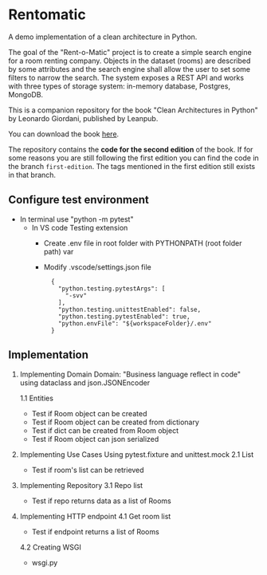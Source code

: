 # Rentomatic

A demo implementation of a clean architecture in Python.

The goal of the "Rent-o-Matic" project is to create a simple search engine for a room renting company. Objects in the dataset (rooms) are described by some attributes and the search engine shall allow the user to set some filters to narrow the search. The system exposes a REST API and works with three types of storage system: in-memory database, Postgres, MongoDB.

This is a companion repository for the book "Clean Architectures in Python" by Leonardo Giordani, published by Leanpub.

You can download the book [here](https://leanpub.com/clean-architectures-in-python).

The repository contains the **code for the second edition** of the book. If for some reasons you are still following the first edition you can find the code in the branch `first-edition`. The tags mentioned in the first edition still exists in that branch.

## Configure test environment

- In terminal use "python -m pytest"
  - In VS code Testing extension
    - Create .env file in root folder with PYTHONPATH (root folder path) var
    - Modify .vscode/settings.json file

      ```
        {
          "python.testing.pytestArgs": [
            "-svv"
          ],
          "python.testing.unittestEnabled": false,
          "python.testing.pytestEnabled": true,
          "python.envFile": "${workspaceFolder}/.env"
        }
      ```

## Implementation

  1. Implementing Domain
      Domain: "Business language reflect in code"
      using dataclass and json.JSONEncoder

      1.1 Entities
        - Test if Room object can be created
        - Test if Room object can be created from dictionary
        - Test if dict can be created from Room object
        - Test if Room object can json serialized

  2. Implementing Use Cases
      Using pytest.fixture and unittest.mock
      2.1 List
        - Test if room's list can be retrieved

  3. Implementing Repository
      3.1 Repo list
        - Test if repo returns data as a list of Rooms

  4. Implementing HTTP endpoint
      4.1 Get room list
        - Test if endpoint returns a list of Rooms

      4.2 Creating WSGI
        - wsgi.py
